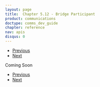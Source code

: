```yaml
---
layout: page
title:  Chapter 5.12 - Bridge Participant
product: communications
doctype: comms_dev_guide
chapter: reference
nav: apis
disqus: 0
---
```


<ul class="pager">
  <li class="previous"><a href="/communications/dev-guide/reference/bridge-data/"><i class="glyphicon glyphicon-chevron-left"></i>Previous</a></li>
  <li class="next"><a href="/communications/dev-guide/reference/key-value-pair/">Next<i class="glyphicon glyphicon-chevron-right"></i></a></li>
</ul>

Coming Soon

<ul class="pager">
  <li class="previous"><a href="/communications/dev-guide/reference/bridge-data/"><i class="glyphicon glyphicon-chevron-left"></i>Previous</a></li>
  <li class="next"><a href="/communications/dev-guide/reference/key-value-pair/">Next<i class="glyphicon glyphicon-chevron-right"></i></a></li>
</ul>
